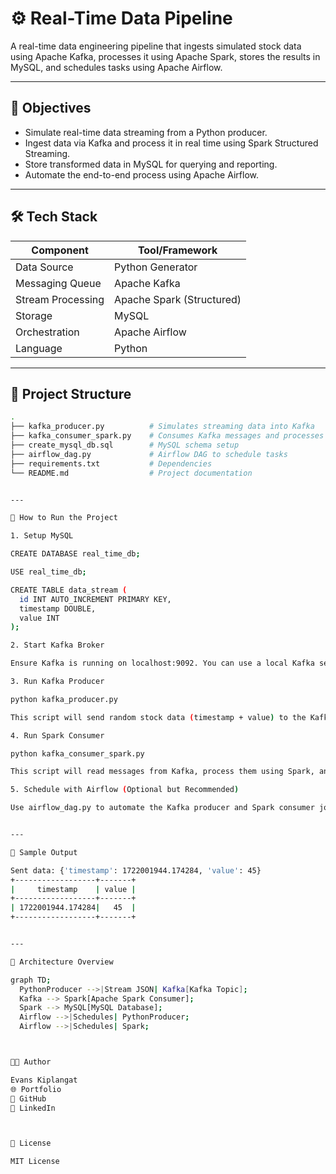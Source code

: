 # ⚙️ Real-Time Data Pipeline

A real-time data engineering pipeline that ingests simulated stock data using Apache Kafka, processes it using Apache Spark, stores the results in MySQL, and schedules tasks using Apache Airflow.

---

## 📌 Objectives

- Simulate real-time data streaming from a Python producer.
- Ingest data via Kafka and process it in real time using Spark Structured Streaming.
- Store transformed data in MySQL for querying and reporting.
- Automate the end-to-end process using Apache Airflow.

---

## 🛠 Tech Stack

| Component         | Tool/Framework            |
|------------------|---------------------------|
| Data Source       | Python Generator          |
| Messaging Queue   | Apache Kafka              |
| Stream Processing | Apache Spark (Structured) |
| Storage           | MySQL                     |
| Orchestration     | Apache Airflow            |
| Language          | Python                    |

---

## 📂 Project Structure

```bash
.
├── kafka_producer.py          # Simulates streaming data into Kafka
├── kafka_consumer_spark.py    # Consumes Kafka messages and processes in Spark
├── create_mysql_db.sql        # MySQL schema setup
├── airflow_dag.py             # Airflow DAG to schedule tasks
├── requirements.txt           # Dependencies
└── README.md                  # Project documentation


---

🚀 How to Run the Project

1. Setup MySQL

CREATE DATABASE real_time_db;

USE real_time_db;

CREATE TABLE data_stream (
  id INT AUTO_INCREMENT PRIMARY KEY,
  timestamp DOUBLE,
  value INT
);

2. Start Kafka Broker

Ensure Kafka is running on localhost:9092. You can use a local Kafka setup or Docker container.

3. Run Kafka Producer

python kafka_producer.py

This script will send random stock data (timestamp + value) to the Kafka topic.

4. Run Spark Consumer

python kafka_consumer_spark.py

This script will read messages from Kafka, process them using Spark, and store the results in the MySQL database.

5. Schedule with Airflow (Optional but Recommended)

Use airflow_dag.py to automate the Kafka producer and Spark consumer jobs every 5 minutes.


---

🧠 Sample Output

Sent data: {'timestamp': 1722001944.174284, 'value': 45}
+------------------+-------+
|     timestamp    | value |
+------------------+-------+
| 1722001944.174284|   45  |
+------------------+-------+


---

🧱 Architecture Overview

graph TD;
  PythonProducer -->|Stream JSON| Kafka[Kafka Topic];
  Kafka --> Spark[Apache Spark Consumer];
  Spark --> MySQL[MySQL Database];
  Airflow -->|Schedules| PythonProducer;
  Airflow -->|Schedules| Spark;



👨‍💻 Author

Evans Kiplangat
🌐 Portfolio
🐙 GitHub
💼 LinkedIn



📜 License

MIT License
